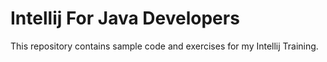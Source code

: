 # Intellij For Java Developers

This repository contains sample code and exercises for my Intellij Training.

